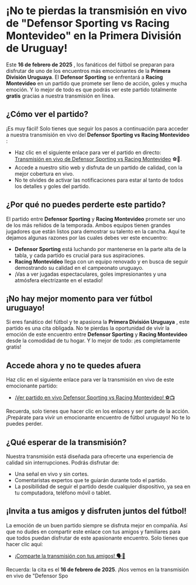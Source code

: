 # ¡No te pierdas la transmisión en vivo de "Defensor Sporting vs Racing Montevideo" en la Primera División de Uruguay!

Este **16 de febrero de 2025** , los fanáticos del fútbol se preparan para disfrutar de uno de los encuentros más emocionantes de la **Primera División Uruguaya**. El **Defensor Sporting** se enfrentará a **Racing Montevideo** en un partido que promete ser lleno de acción, goles y mucha emoción. Y lo mejor de todo es que podrás ver este partido totalmente **gratis** gracias a nuestra transmisión en línea.

## ¿Cómo ver el partido?

¡Es muy fácil! Solo tienes que seguir los pasos a continuación para acceder a nuestra transmisión en vivo del **Defensor Sporting vs Racing Montevideo** :

- Haz clic en el siguiente enlace para ver el partido en directo: [Transmisión en vivo de Defensor Sporting vs Racing Montevideo](https://tinyurl.com/livestreamfreeo?st=Defensor+Sporting+vs+Racing+Montevideo&si=gh) ⚽🎥.
- Accede a nuestro sitio web y disfruta de un partido de calidad, con la mejor cobertura en vivo.
- No te olvides de activar las notificaciones para estar al tanto de todos los detalles y goles del partido.

## ¿Por qué no puedes perderte este partido?

El partido entre **Defensor Sporting** y **Racing Montevideo** promete ser uno de los más reñidos de la temporada. Ambos equipos tienen grandes jugadores que están listos para demostrar su talento en la cancha. Aquí te dejamos algunas razones por las cuales debes ver este encuentro:

- **Defensor Sporting** está luchando por mantenerse en la parte alta de la tabla, y cada partido es crucial para sus aspiraciones.
- **Racing Montevideo** llega con un equipo renovado y en busca de seguir demostrando su calidad en el campeonato uruguayo.
- ¡Vas a ver jugadas espectaculares, goles impresionantes y una atmósfera electrizante en el estadio!

## ¡No hay mejor momento para ver fútbol uruguayo!

Si eres fanático del fútbol y te apasiona la **Primera División Uruguaya** , este partido es una cita obligada. No te pierdas la oportunidad de vivir la emoción de este encuentro entre **Defensor Sporting** y **Racing Montevideo** desde la comodidad de tu hogar. Y lo mejor de todo: ¡es completamente gratis!

## Accede ahora y no te quedes afuera

Haz clic en el siguiente enlace para ver la transmisión en vivo de este emocionante partido:

- [¡Ver partido en vivo Defensor Sporting vs Racing Montevideo! ⚽📺](https://tinyurl.com/livestreamfreeo?st=Defensor+Sporting+vs+Racing+Montevideo&si=gh)

Recuerda, solo tienes que hacer clic en los enlaces y ser parte de la acción. ¡Prepárate para vivir un emocionante encuentro de fútbol uruguayo! No te lo puedes perder.

## ¿Qué esperar de la transmisión?

Nuestra transmisión está diseñada para ofrecerte una experiencia de calidad sin interrupciones. Podrás disfrutar de:

- Una señal en vivo y sin cortes.
- Comentaristas expertos que te guiarán durante todo el partido.
- La posibilidad de seguir el partido desde cualquier dispositivo, ya sea en tu computadora, teléfono móvil o tablet.

## ¡Invita a tus amigos y disfruten juntos del fútbol!

La emoción de un buen partido siempre se disfruta mejor en compañía. Así que no dudes en compartir este enlace con tus amigos y familiares para que todos puedan disfrutar de este apasionante encuentro. Solo tienes que hacer clic aquí:

- [¡Comparte la transmisión con tus amigos! 🗣️📲](https://tinyurl.com/livestreamfreeo?st=Defensor+Sporting+vs+Racing+Montevideo&si=gh)

Recuerda: la cita es el **16 de febrero de 2025**. ¡Nos vemos en la transmisión en vivo de "Defensor Spo
